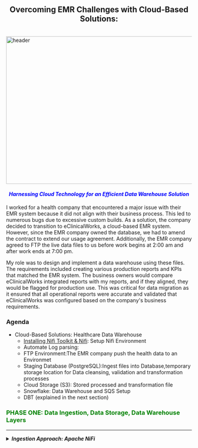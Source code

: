 <!-- ABOUT THE PROJECT -->

<!-- Still working on the project -->

## <center>Overcoming EMR Challenges with Cloud-Based Solutions:</center>
<br>
<img src="images/main2.png" alt="header" style="width: 900px; height: 400px;"><br>

#### <font color="blue"><em><center>Harnessing Cloud Technology for an Efficient Data Warehouse Solution</em></center></font>
I worked for a health company that encountered a major issue with their EMR system because it did not align with their business process. This led to numerous bugs due to excessive custom builds. As a solution, the company decided to transition to eClinicalWorks, a cloud-based EMR system. However, since the EMR company owned the database, we had to amend the contract to extend our usage agreement. Additionally, the EMR company agreed to FTP the live data files to us before work begins at 2:00 am and after work ends at 7:00 pm.

My role was to design and implement a data warehouse using these files. The requirements included creating various production reports and KPIs that matched the EMR system. The business owners would compare eClinicalWorks integrated reports with my reports, and if they aligned, they would be flagged for production use. This was critical for data migration as it ensured that all operational reports were accurate and validated that eClinicalWorks was configured based on the company's business requirements.

### Agenda

- Cloud-Based Solutions: Healthcare Data Warehouse
  - [Installing Nifi Toolkit & Nifi](https://nifi.apache.org/docs/nifi-docs/html/getting-started.html): Setup Nifi Environment
  - Automate Log parsing:
  - FTP Environment:The EMR company push the health data to an Environmet 
  - Staging Database (PostgreSQL):Ingest files into Database,temporary storage location for Data cleansing, validation and transformation processes
  - Cloud Storage (S3): Stored processed and transformation file
  - Snowflake: Data Warehouse and SQS Setup
  - DBT (explained in the next section)
### <font color="green">PHASE ONE: Data Ingestion, Data Storage, Data Warehouse Layers</font>
---------------------------------------------------------------------------------------------------------------------

<details>
  <summary><strong><em>Ingestion Approach: Apache NiFi</em></strong></summary>

The ingestion process involves automating data movement across systems using Apache NiFi. In real-time, the data is loaded into a local database (PostgreSQL) before being pushed to the cloud storage environment (AWS S3).

#### Table of Contents
- [NIFI](http:/localhost:8443/nifi/): Setup Nifi Environment
  - [Installing Nifi Toolkit & Nifi](http:/localhost:8443/nifi/)
  - Automate Log parsing:
    - INFO
    - DEBUG
    - WARN
    - ERROR
  - FTP Environment: The EMR company pushes the health data to an environment 
      - JSON FILE: File (FTP Location) configuration
      - Upload Files
  - Staging Database (PostgreSQL): Ingest files into the database, temporary storage location for data cleansing, validation, and transformation processes
    - parameter-context
      - JSON FILE: Database configuration
    - postgresql
      - Create Tables
      - Load Data 
    - Cloud Storage (S3): Store processed and transformed files
        - Parameter-Context
          - JSON FILE: File configuration
        - AWS (S3)
        - Identity and Access Management (IAM)
        - Access Keys
        - Bucket
        - Folder
        - Load JSON Files

<details>
<summary>
    
##### 1) [NIFI](http:/localhost:8443/nifi/): Setup Nifi Environment
</summary>

- Setup Nifi Environment (I am using a MAC)
  - Open Terminal
  - Move to the following folder: `cd /opt`
- Installing Nifi Toolkit: You can download the Apache Nifi [here](https://nifi.apache.org/download.html) or follow these steps:
  - Create the following variables:
    - `export version='1.22.0'`
    - `export nifi_registry_port='18443'` (I am keeping the illustration simple. However, install registry, prod, dev stg is recommended)
    - `export nifi_prd_port='8443'`
  - Download Nifi Toolkit: I am using a MAC, and my environment location is `cd/opt`
    - `wget https://dlcdn.apache.org/nifi/${version}/nifi-toolkit-${version}-bin.zip cd /opt`
    - `unzip nifi-toolkit-${version}-bin.zip -d /opt/nifi-toolkit && cd /opt/nifi-toolkit/nifi-toolkit-${version} && mv * .. && cd .. && rm -rf nifi-toolkit-${version}`
  - Configuration Files
  
    Using the variables created above to configure Loop
    ----------------------------------------------------
    
    ```shell
    prop_replace () {
      target_file=${3:-${nifi_props_file}}
      echo 'replacing target file ' ${target_file}
      sed -i -e "s|^$1=.*$|$1=$2|" ${target_file}
    }

    mkdir -p /opt/nifi-toolkit/nifi-envs
    cp /opt/nifi-toolkit/conf/cli.properties.example /opt/nifi-toolkit/nifi-envs/nifi-PRD
    prop_replace baseUrl http://localhost:${nifi_prd_port} /opt/nifi-toolkit/nifi-envs/nifi-PRD
    cp /opt/nifi-toolkit/conf/cli.properties.example /opt/nifi-toolkit/nifi-envs/registry-PRD
    prop_replace baseUrl http://localhost:${nifi_registry_port} /opt/nifi-toolkit/nifi-envs/registry-PRD
    ```
    
    ### NIFI CLI STEPS:
    
    <strong>The config files have the following properties</strong>
    -----------------------------------------------------------------------------
    
    - Configure this nifi-PRD
      - Type the following: `cd /opt/nifi-toolkit/nifi-envs`
      - Add the following to `baseUrl`: `baseUrl=http://localhost:8443` 
    - Type the following and enter Nifi Toolkit env: `/opt/nifi-toolkit/bin/cli.sh`
    - Show Session Keys: `session keys`
    - Add session: `session set nifi.props /opt/nifi-toolkit/nifi-envs/nifi-DEV`

    <strong>View the Nifi Environment</strong>
    ---------------------------------------------------------------
     
    - Start Nifi: `/opt/nifi-prd/bin/nifi.sh start` 
    - Start Nifi-toolkit: `/opt/nifi-toolkit/bin/cli.sh`                 
    - View current Session: `session show`
    - Find the root PG Id: `nifi get-root-id`
    - List all Process Groups: `nifi pg-list` (it's empty, but will be used in `Files to Postgres Database` section)
    - Find the current user: `nifi current-user`
    - List all available templates: `nifi list-templates` (it's empty, haven't added any template as yet)

     <strong>Below is a basic view of the Nifi Environment</strong>
    ---------------------------------------------------------------
     
    <img src="images/fileconfig.png" alt="header" style="width: 1000px; height: 700px;"><br> 

</details>


<details>
<summary>
  
##### 2) [NIFI](http:/localhost:8443/nifi/): Automate Log Parsing
</summary>

<strong> Setup Log Parsing inside NIFI</strong>
---------------------------------------------------------------

- Log file location: `/opt/nifi-prd/logs` we can view the log files `nifi-app.log`
- Start Nifi: `/opt/nifi-prd/bin/nifi.sh start` 
- Start Nifi-toolkit: `/opt/nifi-toolkit/bin/cli.sh`
- Go to your Nifi web location: `http:/localhost:8443/nifi/`
    - Drag the Process Group icon onto the plane and name it `Healthcare Data Process`, then double click to open another plane
    - Drag another `Process Group` and name it `LOGS`

<strong> Create the Log Flow in Nifi</strong>
---------------------------------------------------------------

- Drag the `Processor` onto the plane and type `TailFile`, and set the Relationship to success
- Open the TailFile Configure page and click on `SETTINGS` and then click on `Bulletin Level`
    - This will mirror the flow based on the `Bulletin Level`. Then click on `PROPERTIES`
    - In the `Property` column, choose `Tailing mode` with the value `Single file`. In the `File(s) to Tail` column, add the log path
    - **Log file Path**: `/opt/nifi-prd/logs/nifi-app.log`<br><br>

    - TailFile Configure Processor: `Bulletin Level`
    ------------------------------------------
    <img src="images/Bulletin.png" alt="header" style="width: 700px; height: 400px;"> <br>

    - TailFile Configure Processor: `PROPERTIES`
    ------------------------------------------
    <img src="images/TailFile.png" alt="header" style="width: 700px; height: 500px;"> <br>

    - Connect `TailFile` RELATIONSHIPS to Success `SplitText`
    - Configure Processor for `SplitText`: Line Split Count `1` to split the `Bulletin Level type`
        - **Header Line Count**: `0`
        - **Removing Trailing Newlines**: `True`
    - Connect `SplitText` RELATIONSHIPS to Success `RouteOnContent` and Terminate: `failure` and `original`
    - Configure Processor for `RouteOnContent`
        - **Match Requirement**: `content must contain match`
        - **Character Set**: `UTF`
        - **Content Buffer Size**: `1 MB`
        - Click on `+` and manually add the following:
            - DEBUG: connect to LongAttribute
            - ERROR: connect to `ExtractGrok`
            - INFO: connect to LongAttribute
            - WARN: connect to LongAttribute
            - See Below <br>
                <img src="images/AddBulltin.png" alt="header" style="width: 600px; height: 400px;"> <br>
    - Connect `RouteOnContent` RELATIONSHIPS to Success `ExtractGrok` and Terminate: `unmatched`
    - Configure Processor for `ExtractGrok`
        - **Grok Expression**: `%{TIMESTAMP_ISO8601:timestamp} %{LOGLEVEL:level} \[%{DATA:thread}\] %{DATA:class} %{GREEDYDATA:message}`
        - **Character Set**: `flowfile-attribute`

    - If you have a `Slack` account, connect `RouteOnContent` RELATIONSHIPS to Success `PutSlack`
    - Configure Processor for `RouteOnContent`
        - **Webhook URL**: `Sensitive value set`
        - **Webhook Text**: ` An Error occurred at ${grok.timestamp} with Service ${grok.thread}. Error msg ${grok.message}`
        - Channel: <Your Slack Channel>

    NIFI: LOG DATA FLOW
    ------------------------------------------
    <img src="images/logfile.png" alt="header" style="width: 700px; height: 500px;"> <br>   
            
 
</details>

  <details>
<summary>
  
 ##### 3) [NIFI](http:/localhost:8443/nifi/): Push Files to PostgreSQL Database
</summary>
    
- Incorporating a staging database may seem unnecessary since the files are already standardized. However, there are several benefits to consider. Firstly, it provides cost-effectiveness. Utilizing the cloud for repeated SELECT operations can be expensive. Secondly, the staging database allows for the identification of any unforeseen data issues and enables additional data cleansing and standardization processes. The ultimate goal is to minimize the number of updates and inserts into Snowflake, ensuring optimal efficiency.
- **FTP LOCATION**: I used a Python script to create a `timestamp` and `increment count` for each file.
  - **Python Script**: [Script](code): I also implemented `Slack` to notify me when the file reaches `2 AM before work and 7 PM`
  - To integrate the Incoming `Webhooks` feature into the code, you'll need to make the following modifications:
    1. Install the slack_sdk library if you haven't already: `pip install slack_sdk`
    2. Import the necessary modules: `from slack_sdk import WebClient`, `from slack_sdk.errors import SlackApiError`
    3. Set up the Slack webhook URL: `slack_webhook_url = 'YOUR_SLACK_WEBHOOK_URL'`: Click here to view the script [Script](code)

- Automate configuration file within parameter-context 
    - **Create two folders**: Process-Nifi and parameter_context
    - /opt/nifi-toolkit/nifi-envs/`Process-Nifi/parameter_context` and add the files [`postgres-config.json`](parameter-context) to the folder
    - **Start Nifi-toolkit**: `/opt/nifi-toolkit/bin/cli.sh`
    - **Create the parameter Context for the database**:
    `nifi import-param-context -i /opt/nifi-toolkit/nifi-envs/Excel-NiFi/parameter_context/postgres-config.json' -u http://localhost:8443`
    - **Create the parameter Context for the file Tracker**:
    `nifi import-param-context -i /opt/nifi-toolkit/nifi-envs/Excel-NiFi/parameter_context/excell-healthcare-tracker-config.json' -u http://localhost:8443`
    - **Go to your Nifi web location**: `http:/localhost:8443/nifi/`
    - **Open Nifi**: In the top-right corner, click the icon and click on `Parameter Contexts` to confirm that the above files are loaded
    - **Global Gear**: Click on it and search in the `Process Group Parameter Context` for your loaded files and click apply
        - Drag the Process Group icon onto the plane and name it `Healthcare Data Process`, then double click to open another plane
        - Drag another `Process Group` and name it `File Extraction to Databases`
            - Click the process group `File Extraction to Database` and then Drag the Processor and type `List File`
                - In the ListFile processor, the file configuration should be loaded automatically
                - **Input Directory**: `#{source_directory}`
                - **File Filter**: `#{file_list}`
                - **Entity Tracking Node Identifier**: `${hostname()}`

            - Drag the Processor and type `FetchFile`
                - **File to Fetch**: `${absolute.path}/${filename}`
                - **Move Conflict Strategy**: `Rename`
            
            - Drag the Processor and type `ConvertRecord`: Read CSV files and convert them to `JSON`
                - **Record Reader**: `CSVReader`: we need to configure a `Controller Service Details`, click on `properties`
                    - **Schema Access Strategy**: `Inherit Record Schema`
                    - **Reader Schema**: click on the `+` icon and manually input the schema
                - **Record Writer**: `JsonRecordSetWriter`: we need to configure a `Controller Service Details`, click on `properties`
                    - **Schema Write Strategy**: `Use Schema Name Property`
                    - **Schema Name**: `schema.name`
                    - **Pretty Print JSON**: `true`
                    - **Schema Access Strategy**: `Inherit Record Schema`
            
            - Drag the Processor and type `AttributesToJson`
                - **Include Core Attributes**: `false`
                - **Include Dynamic Attributes**: `true`
                - **Include All Attributes**: `true`
                - **Overwrite Existing Attributes**: `false`
                - **Remove Attributes**: `output.data` 
            - Drag the Processor and type `EvaluateJsonPath`
                - **Attributes to JSON**: `true`
                - **Destination**: `flowfile-content`
                - **Null Value**: `null`
                - **Replacement Value**: `null`
                - **Include Root Group**: `false`
            
            - Drag the Processor and type `PutDatabaseRecord`
                - **PutDatabaseRecord**: we need to configure a `Controller Service Details`, click on `properties`
                    - **Database Connection Pooling Service**: `Database Connection Pooling Service`: Click on `controller service details` and configure it
                        - **Database Connection URL**: `jdbc:postgresql://localhost:5432/postgres`
                        - **Database Driver Class Name**: `org.postgresql.Driver`
                        - **Database Driver Location(s)**: `/opt/nifi-prd/drivers/postgresql-42.3.1.jar`
                        - **Database User**: `admin`
                        - **Database Password**: `admin`
                - **Table Name**: `t_file_info`
                - **Max Rows Per Flow File**: `1`
                - **Statement Type**: `Use Statement Attribute`
                - **Statement Attribute Name**: `dml.type`

                - **PutDatabaseRecord**: `Properties`
                ----------------------------------------
                <img src="images/PutDBRecord.png" alt="header" style="width: 700px; height: 400px;"> <br>  

            - Drag the Processor and type `ReplaceText`
                - **Replacement Strategy**: `Literal Replace`
                - **Search Value**: `insert`
                - **Replacement Value**: `select * from`
                - **Evaluate Repl. Value**: `false`
                - **Replacement Strategy**: `Literal Replace`
                - **Search Value**: `into`
                - **Replacement Value**: ``
                - **Evaluate Repl. Value**: `false`
            - Drag the Processor and type `ExecuteSQL`
                - **Database Connection Pooling Service**: `Database Connection Pooling Service`: Click on `controller service details` and configure it
                - **Table Name**: `t_file_info`
                - **Max Rows Per Flow File**: `1`
                - **Statement Type**: `Use Statement Attribute`
                - **Statement Attribute Name**: `dml.type`
                - **SQL select**: `SELECT * FROM t_file_info`
                
            - Drag the Processor and type `ListDatabaseTables`
                - **DB connection pool**: `Database Connection Pooling Service`: Click on `controller service details` and configure it

        FLOW FILES: Process Group Flow
        ----------------------------------------
        <img src="images/database.png" alt="header" style="width: 1000px; height: 700px;"> <br>

</details>

<details>
<summary>
  
##### 4) [NIFI](http:/localhost:8443/nifi/): Store Processed Files in AWS S3
</summary>

- Drag the Processor and type `PutS3Object`
    - **Access Key**: `AWS Access Key ID`
    - **Secret Key**: `AWS Secret Access Key`
    - **Bucket**: `your-bucket-name`
    - **Folder**: `${file_ftp_source_path}`

AWS S3 CONFIGURATION
----------------------------------------
- **Create a User**:
    - Login to the `AWS Management Console`
    - In the search bar, type `IAM` and click on `IAM (Identity and Access Management)`
    - Click on `Users` from the left-hand menu and then click on `Add User`
    - Enter a name for the user and select `Programmatic access` for the `Access type`
    - Click on `Next: Permissions` and then select `Attach existing policies directly`
    - Search for and select the `AmazonS3FullAccess` policy
    - Click on `Next: Tags` (optional) and then click on `Next: Review`
    - Review the user details and click on `Create user`
    - Take note of the `Access key ID` and `Secret access key` as you will need them in the Nifi configuration

- **Create an S3 Bucket**:
    - Go to the `AWS Management Console`
    - In the search bar, type `S3` and click on `S3`
    - Click on `Create bucket`
    - Enter a unique name for the bucket and choose the region
    - Click on `Next` and leave the rest of the settings as default
    - Click on `Next` and review the bucket settings
    - Click on `Create bucket`

NIFI: AWS S3 CONFIGURATION
----------------------------------------
- Click on the `gear` icon in the top-right corner and select `Controller Settings`
- Click on the `AWS S3` tab
- Enter the `Access Key ID` and `Secret Access Key` of the IAM user created earlier
- Click on `Test AWS S3 Credentials` to verify the connection
- Click on `Apply` and then `OK`

NIFI: S3 PROCESSOR CONFIGURATION
----------------------------------------
- **PutS3Object** Processor: Click on the processor and go to the `Properties` tab
- Enter the `Bucket` name created earlier
- Set the `Folder` property to `${file_ftp_source_path}` (assuming `file_ftp_source_path` is a flowfile attribute that contains the desired folder path)
- Configure any other properties as needed (e.g., access key, secret key, region, etc.)
- Connect the processor to the previous processor in your flow to continue the flow of data

NIFI: S3 PROCESSOR CONFIGURATION
----------------------------------------
- **PutS3Object** Processor: Click on the processor and go to the `Properties` tab
- Enter the `Bucket` name created earlier
- Set the `Folder` property to `${file_ftp_source_path}` (assuming `file_ftp_source_path` is a flowfile attribute that contains the desired folder path)
- Configure any other properties as needed (e.g., access key, secret key, region, etc.)
- Connect the processor to the previous processor in your flow to continue the flow of data

FLOW FILES: Process Group Flow
----------------------------------------
<img src="images/aws-s3.png" alt="header" style="width: 1000px; height: 700px;"> <br>
            
</details>
<br>

### <font color="green">PHASE TWO: Data Validation, Data Cleansing, and Transformation</font>
---------------------------------------------------------------------------------------------------------------------

<details>
<summary>
  
##### 5) [NIFI](http:/localhost:8443/nifi/): Data Validation and Cleansing
</summary>

- Drag the Processor and type `PutDatabaseRecord`
    - **PutDatabaseRecord**: we need to configure a `Controller Service Details`, click on `properties`
        - **Database Connection Pooling Service**: `Database Connection Pooling Service`: Click on `controller service details` and configure it
            - **Database Connection URL**: `jdbc:postgresql://localhost:5432/postgres`
            - **Database Driver Class Name**: `org.postgresql.Driver`
            - **Database Driver Location(s)**: `/opt/nifi-prd/drivers/postgresql-42.3.1.jar`
            - **Database User**: `admin`
            - **Database Password**: `admin`
    - **Table Name**: `t_file_info`
    - **Max Rows Per Flow File**: `1`
    - **Statement Type**: `Use Statement Attribute`
    - **Statement Attribute Name**: `dml.type`

    - **PutDatabaseRecord**: `Properties`
    ----------------------------------------
    <img src="images/PutDBRecord.png" alt="header" style="width: 700px; height: 400px;"> <br>  

- Drag the Processor and type `ReplaceText`
    - **Replacement Strategy**: `Literal Replace`
    - **Search Value**: `insert`
    - **Replacement Value**: `select * from`
    - **Evaluate Repl. Value**: `false`
    - **Replacement Strategy**: `Literal Replace`
    - **Search Value**: `into`
    - **Replacement Value**: ``
    - **Evaluate Repl. Value**: `false`
    
- Drag the Processor and type `ExecuteSQL`
    - **Database Connection Pooling Service**: `Database Connection Pooling Service`: Click on `controller service details` and configure it
    - **Table Name**: `t_file_info`
    - **Max Rows Per Flow File**: `1`
    - **Statement Type**: `Use Statement Attribute`
    - **Statement Attribute Name**: `dml.type`
    - **SQL select**: `SELECT * FROM t_file_info`
    
- Drag the Processor and type `ListDatabaseTables`
    - **DB connection pool**: `Database Connection Pooling Service`: Click on `controller service details` and configure it

FLOW FILES: Process Group Flow
----------------------------------------
<img src="images/database.png" alt="header" style="width: 1000px; height: 700px;"> <br>

</details>

<details>
<summary>
  
##### 6) [NIFI](http:/localhost:8443/nifi/): Data Transformation
</summary>

- Drag the Processor and type `PutSQL`
    - **Database Connection Pooling Service**: `Database Connection Pooling Service`: Click on `controller service details` and configure it
    - **Table Name**: `t_file_info`
    - **Max Rows Per Flow File**: `1`
    - **Statement Type**: `Use Statement Attribute`
    - **Statement Attribute Name**: `dml.type`
    - **SQL select**: `SELECT * FROM t_file_info`
    - **SQL insert**: `SELECT * FROM t_file_info`
    
- Drag the Processor and type `ReplaceText`
    - **Replacement Strategy**: `Literal Replace`
    - **Search Value**: `insert`
    - **Replacement Value**: `select * from`
    - **Evaluate Repl. Value**: `false`
    - **Replacement Strategy**: `Literal Replace`
    - **Search Value**: `into`
    - **Replacement Value**: ``
    - **Evaluate Repl. Value**: `false`
    
- Drag the Processor and type `ExecuteSQL`
    - **Database Connection Pooling Service**: `Database Connection Pooling Service`: Click on `controller service details` and configure it
    - **Table Name**: `t_file_info`
    - **Max Rows Per Flow File**: `1`
    - **Statement Type**: `Use Statement Attribute`
    - **Statement Attribute Name**: `dml.type`
    - **SQL select**: `SELECT * FROM t_file_info`

- Drag the Processor and type `ListDatabaseTables`
    - **DB connection pool**: `Database Connection Pooling Service`: Click on `controller service details` and configure it

FLOW FILES: Process Group Flow
----------------------------------------
<img src="images/transformation.png" alt="header" style="width: 1000px; height: 700px;"> <br>

</details>

<br>

### <font color="green">PHASE THREE: Reporting and KPIs</font>
---------------------------------------------------------------------------------------------------------------------

<details>
<summary>
  
##### 7) [NIFI](http:/localhost:8443/nifi/): Generate Reports and KPIs
</summary>

- Drag the Processor and type `PutSQL`
    - **Database Connection Pooling Service**: `Database Connection Pooling Service`: Click on `controller service details` and configure it
    - **Table Name**: `t_file_info`
    - **Max Rows Per Flow File**: `1`
    - **Statement Type**: `Use Statement Attribute`
    - **Statement Attribute Name**: `dml.type`
    - **SQL select**: `SELECT * FROM t_file_info`
    - **SQL insert**: `SELECT * FROM t_file_info`

- Drag the Processor and type `ReplaceText`
    - **Replacement Strategy**: `Literal Replace`
    - **Search Value**: `insert`
    - **Replacement Value**: `select * from`
    - **Evaluate Repl. Value**: `false`
    - **Replacement Strategy**: `Literal Replace`
    - **Search Value**: `into`
    - **Replacement Value**: ``
    - **Evaluate Repl. Value**: `false`
    
- Drag the Processor and type `ExecuteSQL`
    - **Database Connection Pooling Service**: `Database Connection Pooling Service`: Click on `controller service details` and configure it
    - **Table Name**: `t_file_info`
    - **Max Rows Per Flow File**: `1`
    - **Statement Type**: `Use Statement Attribute`
    - **Statement Attribute Name**: `dml.type`
    - **SQL select**: `SELECT * FROM t_file_info`

- Drag the Processor and type `ListDatabaseTables`
    - **DB connection pool**: `Database Connection Pooling Service`: Click on `controller service details` and configure it

FLOW FILES: Process Group Flow
----------------------------------------
<img src="images/reports.png" alt="header" style="width: 1000px; height: 700px;"> <br>

</details>

<br>

### <font color="green">PHASE FOUR: Data Migration and Validation</font>
---------------------------------------------------------------------------------------------------------------------

<details>
<summary>
  
##### 8) [NIFI](http:/localhost:8443/nifi/): Data Migration and Validation
</summary>

- Drag the Processor and type `PutSQL`
    - **Database Connection Pooling Service**: `Database Connection Pooling Service`: Click on `controller service details` and configure it
    - **Table Name**: `t_file_info`
    - **Max Rows Per Flow File**: `1`
    - **Statement Type**: `Use Statement Attribute`
    - **Statement Attribute Name**: `dml.type`
    - **SQL select**: `SELECT * FROM t_file_info`
    - **SQL insert**: `SELECT * FROM t_file_info`

- Drag the Processor and type `ReplaceText`
    - **Replacement Strategy**: `Literal Replace`
    - **Search Value**: `insert`
    - **Replacement Value**: `select * from`
    - **Evaluate Repl. Value**: `false`
    - **Replacement Strategy**: `Literal Replace`
    - **Search Value**: `into`
    - **Replacement Value**: ``
    - **Evaluate Repl. Value**: `false`
    
- Drag the Processor and type `ExecuteSQL`
    - **Database Connection Pooling Service**: `Database Connection Pooling Service`: Click on `controller service details` and configure it
    - **Table Name**: `t_file_info`
    - **Max Rows Per Flow File**: `1`
    - **Statement Type**: `Use Statement Attribute`
    - **Statement Attribute Name**: `dml.type`
    - **SQL select**: `SELECT * FROM t_file_info`

- Drag the Processor and type `ListDatabaseTables`
    - **DB connection pool**: `Database Connection Pooling Service`: Click on `controller service details` and configure it

FLOW FILES: Process Group Flow
----------------------------------------
<img src="images/migration.png" alt="header" style="width: 1000px; height: 700px;"> <br>

</details>

<br>

### <font color="green">PHASE FIVE: Production Use</font>
---------------------------------------------------------------------------------------------------------------------

<details>
<summary>
  
##### 9) [NIFI](http:/localhost:8443/nifi/): Production Use
</summary>

- Drag the Processor and type `PutSQL`
    - **Database Connection Pooling Service**: `Database Connection Pooling Service`: Click on `controller service details` and configure it
    - **Table Name**: `t_file_info`
    - **Max Rows Per Flow File**: `1`
    - **Statement Type**: `Use Statement Attribute`
    - **Statement Attribute Name**: `dml.type`
    - **SQL select**: `SELECT * FROM t_file_info`
    - **SQL insert**: `SELECT * FROM t_file_info`

- Drag the Processor and type `ReplaceText`
    - **Replacement Strategy**: `Literal Replace`
    - **Search Value**: `insert`
    - **Replacement Value**: `select * from`
    - **Evaluate Repl. Value**: `false`
    - **Replacement Strategy**: `Literal Replace`
    - **Search Value**: `into`
    - **Replacement Value**: ``
    - **Evaluate Repl. Value**: `false`
    
- Drag the Processor and type `ExecuteSQL`
    - **Database Connection Pooling Service**: `Database Connection Pooling Service`: Click on `controller service details` and configure it
    - **Table Name**: `t_file_info`
    - **Max Rows Per Flow File**: `1`
    - **Statement Type**: `Use Statement Attribute`
    - **Statement Attribute Name**: `dml.type`
    - **SQL select**: `SELECT * FROM t_file_info`

- Drag the Processor and type `ListDatabaseTables`
    - **DB connection pool**: `Database Connection Pooling Service`: Click on `controller service details` and configure it

FLOW FILES: Process Group Flow
----------------------------------------
<img src="images/production.png" alt="header" style="width: 1000px; height: 700px;"> <br>

</details>

